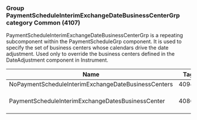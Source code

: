 ### Group PaymentScheduleInterimExchangeDateBusinessCenterGrp category Common (4107)

PaymentScheduleInterimExchangeDateBusinessCenterGrp is a repeating subcomponent within the PaymentScheduleGrp component. It is used to specify the set of business centers whose calendars drive the date adjustment. Used only to override the business centers defined in the DateAdjustment component in Instrument.

| Name                                                | Tag   | Req'd | Documentation                                                               |
|-----------------------------------------------------|-------|----------|-----------------------------------------------------------------------------|
| NoPaymentScheduleInterimExchangeDateBusinessCenters | 40945 |       |                                                                             |
| PaymentScheduleInterimExchangeDatesBusinessCenter   | 40863 |       | Required if NoPaymentScheduleInterimExchangeDateBusinessCenters(40945) > 0. |


